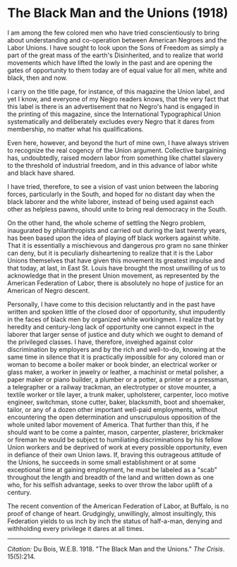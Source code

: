 <!--
title:   The Black Man and the Unions
author:  Du Bois, W.E.B.
journal: The Crisis
year:    1918
volume:  15
issue:   5
pages:   214
-->
# The Black Man and the Unions (1918)

I am among the few colored men who have tried conscientiously to bring about understanding and co-operation between American Negroes and the Labor Unions. I have sought to look upon the Sons of Freedom as simply a part of the great mass of the earth's Disinherited, and to realize that world movements which have lifted the lowly in the past and are opening the gates of opportunity to them today are of equal value for all men, white and black, then and now.

I carry on the title page, for instance, of this magazine the Union label, and yet I know, and everyone of my Negro readers knows, that the very fact that this label is there is an advertisement that no Negro's hand is engaged in the printing of this magazine, since the International Typographical Union systematically and deliberately excludes every Negro that it dares from membership, no matter what his qualifications.

Even here, however, and beyond the hurt of mine own, I have always striven to recognize the real cogency of the Union argument. Collective bargaining has, undoubtedly, raised modern labor from something like chattel slavery to the threshold of industrial freedom, and in this advance of labor white and black have shared.

I have tried, therefore, to see a vision of vast union between the laboring forces, particularly in the South, and hoped for no distant day when the black laborer and the white laborer, instead of being used against each other as helpless pawns, should unite to bring real democracy in the South.

On the other hand, the whole scheme of settling the Negro problem, inaugurated by philanthropists and carried out during the last twenty years, has been based upon the idea of playing off black workers against white. That it is essentially a mischievous and dangerous pro­ gram no sane thinker can deny, but it is peculiarly disheartening to realize that it is the Labor Unions themselves that have given this movement its greatest impulse and that today, at last, in East St. Louis have brought the most unwilling of us to acknowledge that in the present Union movement, as represented by the American Federation of Labor, there is absolutely no hope of justice for an American of Negro descent.

Personally, I have come to this decision reluctantly and in the past have written and spoken little of the closed door of opportunity, shut impudently in the faces of black men by organized white workingmen. I realize that by heredity and century-long lack of opportunity one cannot expect in the laborer that larger sense of justice and duty which we ought to demand of the privileged classes. I have, therefore, inveighed against color discrimination by employers and by the rich and well-to-do, knowing at the same time in silence that it is practically impossible for any colored man or woman to become a boiler maker or book binder, an electrical worker or glass maker, a worker in jewelry or leather, a machinist or metal polisher, a paper maker or piano builder, a plumber or a potter, a printer or a pressman, a telegrapher or a railway trackman, an electrotyper or stove mounter, a textile worker or tile layer, a trunk maker, upholsterer, carpenter, loco­ motive engineer, switchman, stone cutter, baker, blacksmith, boot and shoemaker, tailor, or any of a dozen other important well-paid employments, without encountering the open determination and unscrupulous opposition of the whole united labor movement of America. That further than this, if he should want to be­ come a painter, mason, carpenter, plasterer, brickmaker or fireman he would be subject to humiliating dis­criminations by his fellow Union workers and be deprived of work at every possible opportunity, even in defiance of their own Union laws. If, braving this outrageous attitude of the Unions, he succeeds in some small establishment or at some exceptional time at gaining employment, he must be labeled as a "scab" throughout the length and breadth of the land and written down as one who, for his selfish advantage, seeks to over­ throw the labor uplift of a century.

The recent convention of the American Federation of Labor, at Buffalo, is no proof of change of heart. Grudgingly, unwillingly, almost insultingly, this Federation yields to us inch by inch the status of half-a-man, denying and withholding every privilege it dares at all times.

______________
*Citation:* Du Bois, W.E.B. 1918. "The Black Man and the Unions." *The Crisis*. 15(5):214.